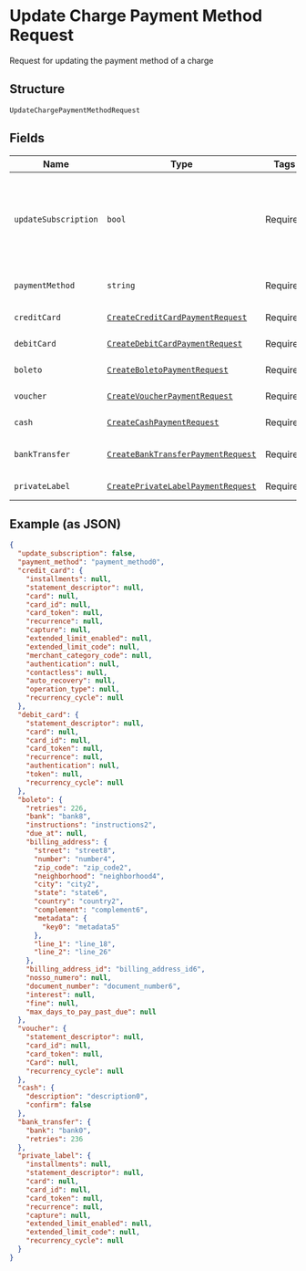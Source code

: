 
# Update Charge Payment Method Request

Request for updating the payment method of a charge

## Structure

`UpdateChargePaymentMethodRequest`

## Fields

| Name | Type | Tags | Description | Getter | Setter |
|  --- | --- | --- | --- | --- | --- |
| `updateSubscription` | `bool` | Required | Indicates if the payment method from the subscription must also be updated | getUpdateSubscription(): bool | setUpdateSubscription(bool updateSubscription): void |
| `paymentMethod` | `string` | Required | The new payment method | getPaymentMethod(): string | setPaymentMethod(string paymentMethod): void |
| `creditCard` | [`CreateCreditCardPaymentRequest`](../../doc/models/create-credit-card-payment-request.md) | Required | Credit card data | getCreditCard(): CreateCreditCardPaymentRequest | setCreditCard(CreateCreditCardPaymentRequest creditCard): void |
| `debitCard` | [`CreateDebitCardPaymentRequest`](../../doc/models/create-debit-card-payment-request.md) | Required | Debit card data | getDebitCard(): CreateDebitCardPaymentRequest | setDebitCard(CreateDebitCardPaymentRequest debitCard): void |
| `boleto` | [`CreateBoletoPaymentRequest`](../../doc/models/create-boleto-payment-request.md) | Required | Boleto data | getBoleto(): CreateBoletoPaymentRequest | setBoleto(CreateBoletoPaymentRequest boleto): void |
| `voucher` | [`CreateVoucherPaymentRequest`](../../doc/models/create-voucher-payment-request.md) | Required | Voucher data | getVoucher(): CreateVoucherPaymentRequest | setVoucher(CreateVoucherPaymentRequest voucher): void |
| `cash` | [`CreateCashPaymentRequest`](../../doc/models/create-cash-payment-request.md) | Required | Cash data | getCash(): CreateCashPaymentRequest | setCash(CreateCashPaymentRequest cash): void |
| `bankTransfer` | [`CreateBankTransferPaymentRequest`](../../doc/models/create-bank-transfer-payment-request.md) | Required | Bank Transfer data | getBankTransfer(): CreateBankTransferPaymentRequest | setBankTransfer(CreateBankTransferPaymentRequest bankTransfer): void |
| `privateLabel` | [`CreatePrivateLabelPaymentRequest`](../../doc/models/create-private-label-payment-request.md) | Required | - | getPrivateLabel(): CreatePrivateLabelPaymentRequest | setPrivateLabel(CreatePrivateLabelPaymentRequest privateLabel): void |

## Example (as JSON)

```json
{
  "update_subscription": false,
  "payment_method": "payment_method0",
  "credit_card": {
    "installments": null,
    "statement_descriptor": null,
    "card": null,
    "card_id": null,
    "card_token": null,
    "recurrence": null,
    "capture": null,
    "extended_limit_enabled": null,
    "extended_limit_code": null,
    "merchant_category_code": null,
    "authentication": null,
    "contactless": null,
    "auto_recovery": null,
    "operation_type": null,
    "recurrency_cycle": null
  },
  "debit_card": {
    "statement_descriptor": null,
    "card": null,
    "card_id": null,
    "card_token": null,
    "recurrence": null,
    "authentication": null,
    "token": null,
    "recurrency_cycle": null
  },
  "boleto": {
    "retries": 226,
    "bank": "bank8",
    "instructions": "instructions2",
    "due_at": null,
    "billing_address": {
      "street": "street8",
      "number": "number4",
      "zip_code": "zip_code2",
      "neighborhood": "neighborhood4",
      "city": "city2",
      "state": "state6",
      "country": "country2",
      "complement": "complement6",
      "metadata": {
        "key0": "metadata5"
      },
      "line_1": "line_18",
      "line_2": "line_26"
    },
    "billing_address_id": "billing_address_id6",
    "nosso_numero": null,
    "document_number": "document_number6",
    "interest": null,
    "fine": null,
    "max_days_to_pay_past_due": null
  },
  "voucher": {
    "statement_descriptor": null,
    "card_id": null,
    "card_token": null,
    "Card": null,
    "recurrency_cycle": null
  },
  "cash": {
    "description": "description0",
    "confirm": false
  },
  "bank_transfer": {
    "bank": "bank0",
    "retries": 236
  },
  "private_label": {
    "installments": null,
    "statement_descriptor": null,
    "card": null,
    "card_id": null,
    "card_token": null,
    "recurrence": null,
    "capture": null,
    "extended_limit_enabled": null,
    "extended_limit_code": null,
    "recurrency_cycle": null
  }
}
```

